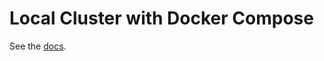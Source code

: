 # Local Cluster with Docker Compose

See the [docs](https://docs.supermint.com/master/networks/docker-compose.html).
